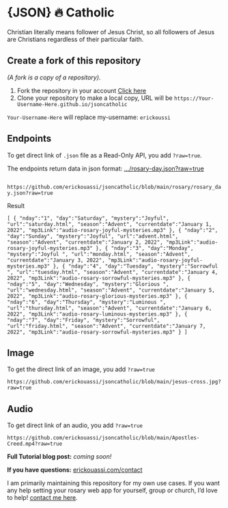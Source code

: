 # {JSON} 🔥 Catholic
Christian literally means follower of Jesus Christ, so all followers of Jesus are Christians regardless of their particular faith.

## Create a fork of this repository
 *(A fork is a copy of a repository)*.
1. Fork the repository in your account [Click here](https://github.com/erickouassi/jsoncatholic/fork)
2. Clone your repository to make a local copy, URL will be `https://Your-Username-Here.github.io/jsoncatholic`

`Your-Username-Here` will replace my-username: `erickoussi`

## Endpoints
To get direct link of `.json` file as a Read-Only API, you add `?raw=true`.

The endpoints return data in json format:
[.../rosary-day.json?raw=true](https://raw.githubusercontent.com/erickouassi/jsoncatholic/main/rosary/rosary_day.json)

` https://github.com/erickouassi/jsoncatholic/blob/main/rosary/rosary_day.json?raw=true`

Result

`[
   {
      "nday":"1",
      "day":"Saturday",
      "mystery":"Joyful",
      "url":"saturday.html",
      "season":"Advent",
      "currentdate":"January 1, 2022",
      "mp3Link":"audio-rosary-joyful-mysteries.mp3"
   },
   {
      "nday":"2",
      "day":"Sunday",
      "mystery":"Joyful",
      "url":"advent.html",
      "season":"Advent",
      "currentdate":"January 2, 2022",
      "mp3Link":"audio-rosary-joyful-mysteries.mp3"
   },
   {
      "nday":"3",
      "day":"Monday",
      "mystery":"Joyful ",
      "url":"monday.html",
      "season":"Advent",
      "currentdate":"January 3, 2022",
      "mp3Link":"audio-rosary-joyful-mysteries.mp3"
   },
   {
      "nday":"4",
      "day":"Tuesday",
      "mystery":"Sorrowful ",
      "url":"tuesday.html",
      "season":"Advent",
      "currentdate":"January 4, 2022",
      "mp3Link":"audio-rosary-sorrowful-mysteries.mp3"
   },
   {
      "nday":"5",
      "day":"Wednesday",
      "mystery":"Glorious ",
      "url":"wednesday.html",
      "season":"Advent",
      "currentdate":"January 5, 2022",
      "mp3Link":"audio-rosary-glorious-mysteries.mp3"
   },
   {
      "nday":"6",
      "day":"Thursday",
      "mystery":"Luminous ",
      "url":"thursday.html",
      "season":"Advent",
      "currentdate":"January 6, 2022",
      "mp3Link":"audio-rosary-luminous-mysteries.mp3"
   },
   {
      "nday":"7",
      "day":"Friday",
      "mystery":"Sorrowful",
      "url":"friday.html",
      "season":"Advent",
      "currentdate":"January 7, 2022",
      "mp3Link":"audio-rosary-sorrowful-mysteries.mp3"
   }
   ]`

## Image
To get the direct link of an image, you add `?raw=true` 

`https://github.com/erickouassi/jsoncatholic/blob/main/jesus-cross.jpg?raw=true`

## Audio
To get direct link of an audio, you add `?raw=true` 

`https://github.com/erickouassi/jsoncatholic/blob/main/Apostles-Creed.mp4?raw=true`


**Full Tutorial blog post:** *coming soon!*

**If you have questions:**  [erickouassi.com/contact](https://erickouassi.com/contact.html)

I am primarily maintaining this repository for my own use cases. If you want any help setting your rosary web app for yourself, group or church, I’d love to help! [contact me here](https://erickouassi.com/contact.html).

